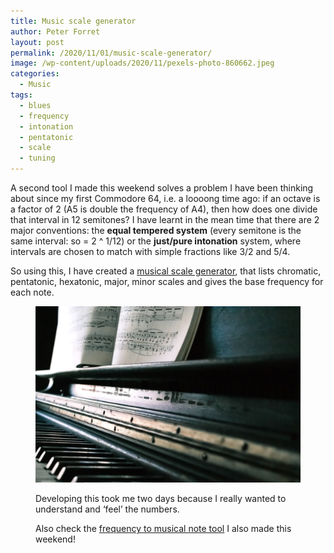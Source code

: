 ```yaml
---
title: Music scale generator
author: Peter Forret
layout: post
permalink: /2020/11/01/music-scale-generator/
image: /wp-content/uploads/2020/11/pexels-photo-860662.jpeg
categories:
  - Music
tags:
  - blues
  - frequency
  - intonation
  - pentatonic
  - scale
  - tuning
---
```

A second tool I made this weekend solves a problem I have been thinking about since my first Commodore 64, i.e. a loooong time ago: if an octave is a factor of 2 (A5 is double the frequency of A4), then how does one divide that interval in 12 semitones? I have learnt in the mean time that there are 2 major conventions: the **equal tempered system** (every semitone is the same interval: so = 2 ^ 1/12) or the **just/pure intonation** system, where intervals are chosen to match with simple fractions like 3/2 and 5/4.

So using this, I have created a [musical scale generator](https://toolstud.io/music/scale.php), that lists chromatic, pentatonic, hexatonic, major, minor scales and gives the base frequency for each note.<figure class="wp-block-image size-large">

![](/wp-content/uploads/2020/11/pexels-photo-860662.jpeg)

Developing this took me two days because I really wanted to understand and &#8216;feel&#8217; the numbers.

Also check the [frequency to musical note tool](/music/2020/11/01/frequency-to-musical-note-converter/) I also made this weekend!